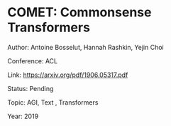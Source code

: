 # COMET: Commonsense Transformers
Author: Antoine Bosselut, Hannah Rashkin, Yejin Choi

Conference: ACL

Link: https://arxiv.org/pdf/1906.05317.pdf

Status: Pending

Topic: AGI, Text , Transformers

Year: 2019
